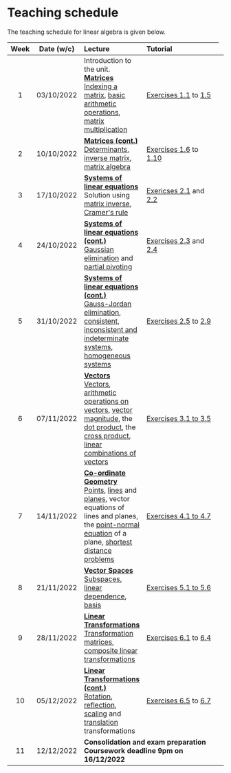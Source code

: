 # Teaching schedule

The teaching schedule for linear algebra is given below.

| Week | Date (w/c) | Lecture | <div style="width:160px">Tutorial</div> |
|:----:|:----------:|:--------|:---------|
| 1 | 03/10/2022	| Introduction to the unit. <br> [**Matrices**](matrices-chapter) <br> [Indexing a matrix](indexing-a-matrix-section), [basic arithmetic operations](basic-arithmetic-operations-section), [matrix multiplication](matrix-multiplication-definition) | [Exercises 1.1](ex1.1) to [1.5](ex1.5) |
| 2 | 10/10/2022 | [**Matrices (cont.)**](matrices-chapter) <br> [Determinants](determinant-section), [inverse matrix](inverse-matrix-definition), [matrix algebra](matrix-algebra-section) | [Exercises 1.6](ex1.6) to [1.10](ex1.10) |
| 3 | 17/10/2022 | [**Systems of linear equations**](systems-of-linear-equations-chapter) <br> Solution using [matrix inverse](solution-using-inverse-matrix-theorem), [Cramer's rule](cramers-rule-theorem) | [Exericses 2.1](ex2.1) and [2.2](ex2.2) |
| 4 | 24/10/2022 | [**Systems of linear equations (cont.)**](systems-of-linear-equations-chapter) <br> [Gaussian elimination](gaussian-elimination-section) and [partial pivoting](partial-pivoting-section)| [Exercises 2.3](ex2.3) and [2.4](ex2.4) |
| 5 | 31/10/2022 | [**Systems of linear equations (cont.)**](systems-of-linear-equations-chapter) <br> [Gauss-Jordan elimination](gauss-jordan-elimination-section), [consistent, inconsistent and indeterminate systems](consistent-inconsistent-and-indeterminate-systems-section), [homogeneous systems](homogeneous-systems-section) | [Exercises 2.5](ex2.5) to [2.9](ex2.9) |
| 6 | 07/11/2022 | [**Vectors**](vectors-chapter) <br> [Vectors](vectors-section), [arithmetic operations on vectors](arithmetic-operations-on-vectors-section), [vector magnitude](vector-magnitude-section), the [dot product](dot-product-section), the [cross product](cross-product-section), [linear combinations of vectors](linear-combination-of-vectors-section) | [Exercises 3.1 to 3.5](vectors-exercises-section) |
| 7 | 14/11/2022 | [**Co-ordinate Geometry**](coordinate-geometry-chapter) <br> [Points](points-section), [lines](lines-section) and [planes](planes-section), vector equations of lines and planes, the [point-normal equation](point-normal-definition) of a plane, [shortest distance problems](shortest-distance-problems) | [Exercises 4.1 to 4.7](co-ordinate-geometry-exercises-section) |
| 8 | 21/11/2022 | [**Vector Spaces**](vector-spaces-chapter) <br> [Subspaces](subspaces-section), [linear dependence](linear-dependence-section), [basis](basis-section) | [Exercises 5.1 to 5.6](vector-spaces-exercises-section) |
| 9 | 28/11/2022 | [**Linear Transformations**](linear-transformations-chapter) <br> [Transformation matrices](transformation-matrix-section), [composite linear transformations](composite-linear-transformations-section) | [Exercises 6.1](ex6.1) to [6.4](ex6.4) |
| 10 | 05/12/2022 | [**Linear Transformations (cont.)**](linear-transformations-chapter) <br> [Rotation](rotation-section), [reflection](reflection-section), [scaling](scaling-section) and [translation](translation-section) transformations | [Exercises 6.5](ex6.5) to [6.7](ex6.7) |
| 11 | 12/12/2022 <td colspan=3> **Consolidation and exam preparation** <br> **Coursework deadline 9pm on 16/12/2022** |